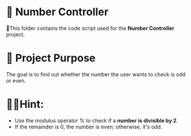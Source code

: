 # 📂 Number Controller

📌This folder contains the code script used for the **Number Controller** project.  

# 🎯 **Project Purpose**
The goal is to find out whether the number the user wants to check is odd or even.

# 🕵️‍♀️Hint:
- Use the modulus operator % to check if a **number is divisible by 2**.
- If the remainder is 0, the number is even; otherwise, it's odd.

